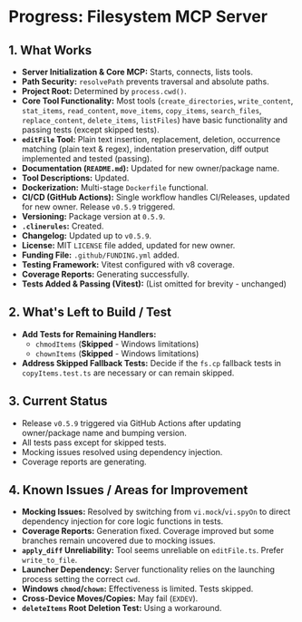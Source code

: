 <!-- Version: 4.21 | Last Updated: 2025-06-04 | Updated By: Sylph -->
# Progress: Filesystem MCP Server

## 1. What Works

- **Server Initialization & Core MCP:** Starts, connects, lists tools.
- **Path Security:** `resolvePath` prevents traversal and absolute paths.
- **Project Root:** Determined by `process.cwd()`.
- **Core Tool Functionality:** Most tools (`create_directories`, `write_content`, `stat_items`, `read_content`, `move_items`, `copy_items`, `search_files`, `replace_content`, `delete_items`, `listFiles`) have basic functionality and passing tests (except skipped tests).
- **`editFile` Tool:** Plain text insertion, replacement, deletion, occurrence matching (plain text & regex), indentation preservation, diff output implemented and tested (passing).
- **Documentation (`README.md`):** Updated for new owner/package name.
- **Tool Descriptions:** Updated.
- **Dockerization:** Multi-stage `Dockerfile` functional.
- **CI/CD (GitHub Actions):** Single workflow handles CI/Releases, updated for new owner. Release `v0.5.9` triggered.
- **Versioning:** Package version at `0.5.9`.
- **`.clinerules`:** Created.
- **Changelog:** Updated up to `v0.5.9`.
- **License:** MIT `LICENSE` file added, updated for new owner.
- **Funding File:** `.github/FUNDING.yml` added.
- **Testing Framework:** Vitest configured with v8 coverage.
- **Coverage Reports:** Generating successfully.
- **Tests Added & Passing (Vitest):** (List omitted for brevity - unchanged)

## 2. What's Left to Build / Test

- **Add Tests for Remaining Handlers:**
    - `chmodItems` (**Skipped** - Windows limitations)
    - `chownItems` (**Skipped** - Windows limitations)
- **Address Skipped Fallback Tests:** Decide if the `fs.cp` fallback tests in `copyItems.test.ts` are necessary or can remain skipped.

## 3. Current Status

- Release `v0.5.9` triggered via GitHub Actions after updating owner/package name and bumping version.
- All tests pass except for skipped tests.
- Mocking issues resolved using dependency injection.
- Coverage reports are generating.

## 4. Known Issues / Areas for Improvement

- **Mocking Issues:** Resolved by switching from `vi.mock`/`vi.spyOn` to direct dependency injection for core logic functions in tests.
- **Coverage Reports:** Generation fixed. Coverage improved but some branches remain uncovered due to mocking issues.
- **`apply_diff` Unreliability:** Tool seems unreliable on `editFile.ts`. Prefer `write_to_file`.
- **Launcher Dependency:** Server functionality relies on the launching process setting the correct `cwd`.
- **Windows `chmod`/`chown`:** Effectiveness is limited. Tests skipped.
- **Cross-Device Moves/Copies:** May fail (`EXDEV`).
- **`deleteItems` Root Deletion Test:** Using a workaround.
